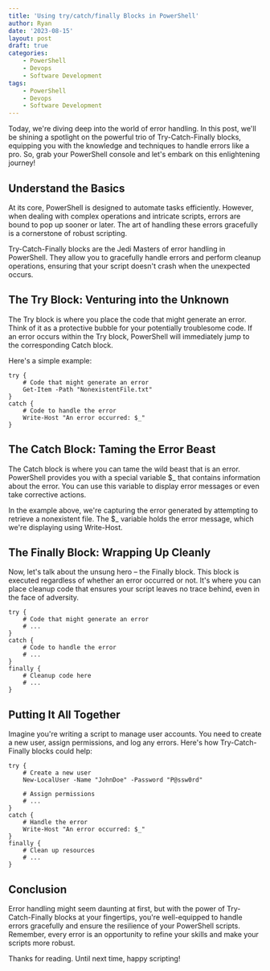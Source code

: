 ```yaml
---
title: 'Using try/catch/finally Blocks in PowerShell'
author: Ryan
date: '2023-08-15'
layout: post
draft: true
categories:
    - PowerShell
    - Devops
    - Software Development
tags:
    - PowerShell
    - Devops
    - Software Development
---
```


Today, we're diving deep into the world of error handling. In this post, we'll be shining a spotlight on the powerful trio of Try-Catch-Finally blocks, equipping you with the knowledge and techniques to handle errors like a pro. So, grab your PowerShell console and let's embark on this enlightening journey!

## Understand the Basics
At its core, PowerShell is designed to automate tasks efficiently. However, when dealing with complex operations and intricate scripts, errors are bound to pop up sooner or later. The art of handling these errors gracefully is a cornerstone of robust scripting.

Try-Catch-Finally blocks are the Jedi Masters of error handling in PowerShell. They allow you to gracefully handle errors and perform cleanup operations, ensuring that your script doesn't crash when the unexpected occurs.

## The Try Block: Venturing into the Unknown
The Try block is where you place the code that might generate an error. Think of it as a protective bubble for your potentially troublesome code. If an error occurs within the Try block, PowerShell will immediately jump to the corresponding Catch block.

Here's a simple example:
```
try {
    # Code that might generate an error
    Get-Item -Path "NonexistentFile.txt"
}
catch {
    # Code to handle the error
    Write-Host "An error occurred: $_"
}
```
## The Catch Block: Taming the Error Beast
The Catch block is where you can tame the wild beast that is an error. PowerShell provides you with a special variable $_ that contains information about the error. You can use this variable to display error messages or even take corrective actions.

In the example above, we're capturing the error generated by attempting to retrieve a nonexistent file. The $_ variable holds the error message, which we're displaying using Write-Host.

## The Finally Block: Wrapping Up Cleanly
Now, let's talk about the unsung hero – the Finally block. This block is executed regardless of whether an error occurred or not. It's where you can place cleanup code that ensures your script leaves no trace behind, even in the face of adversity.

```
try {
    # Code that might generate an error
    # ...
}
catch {
    # Code to handle the error
    # ...
}
finally {
    # Cleanup code here
    # ...
}
```

## Putting It All Together
Imagine you're writing a script to manage user accounts. You need to create a new user, assign permissions, and log any errors. Here's how Try-Catch-Finally blocks could help:

```
try {
    # Create a new user
    New-LocalUser -Name "JohnDoe" -Password "P@ssw0rd"

    # Assign permissions
    # ...
}
catch {
    # Handle the error
    Write-Host "An error occurred: $_"
}
finally {
    # Clean up resources
    # ...
}
```

## Conclusion
Error handling might seem daunting at first, but with the power of Try-Catch-Finally blocks at your fingertips, you're well-equipped to handle errors gracefully and ensure the resilience of your PowerShell scripts. Remember, every error is an opportunity to refine your skills and make your scripts more robust.

Thanks for reading. Until next time, happy scripting!
